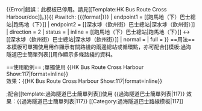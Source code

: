 {{Error|錯誤：此模板已停用。請見[[Template:HK Bus Route Cross Harbour/doc]]。}}{{ #switch: {{{format|}}}
  | endpoint1 = [[跑馬地（下）巴士總站|跑馬地（下）]]
  | endpoint2 = [[深水埗（欽州街）巴士總站|深水埗（欽州街）]]
  | direction = 2
  | status = 
  | inline = [[跑馬地（下）巴士總站|跑馬地（下）]] ↔ [[深水埗（欽州街）巴士總站|深水埗（欽州街）]]
  | normal =
  | full =
}}<noinclude>
==用法==
本模板可單獨使用用作顯示有關路綫的兩邊總站或循環點，亦可配合[[模板:過海隧道巴士簡單列表]]用作顯示多條路綫的資料。

==使用範例==
;單獨使用
<nowiki>{{HK Bus Route Cross Harbour Show:117|format=inline}}</nowiki><br>
效果：{{HK Bus Route Cross Harbour Show:117|format=inline}}

;配合[[template:過海隧道巴士簡單列表]]使用
<nowiki>{{過海隧道巴士簡單列表|117}}</nowiki>
效果：{{過海隧道巴士簡單列表|117}}
[[Category:過海隧道巴士路線模板|117]]</noinclude>
